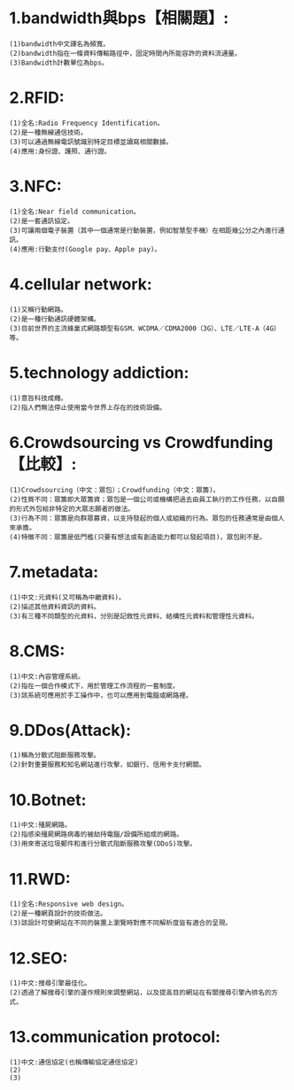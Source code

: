 # 1.bandwidth與bps【相關題】:
```
(1)bandwidth中文譯名為頻寬。
(2)bandwidth指在一條資料傳輸路徑中，固定時間內所能容許的資料流通量。
(3)Bandwidth計數單位為bps。
```
# 2.RFID:
```
(1)全名:Radio Frequency Identification。
(2)是一種無線通信技術。
(3)可以通過無線電訊號識別特定目標並讀寫相關數據。
(4)應用:身份證、護照、通行證。
```
# 3.NFC:
```
(1)全名:Near field communication。
(2)是一套通訊協定。
(3)可讓兩個電子裝置（其中一個通常是行動裝置，例如智慧型手機）在相距幾公分之內進行通訊。
(4)應用:行動支付(Google pay、Apple pay)。
```
# 4.cellular network:
```
(1)又稱行動網路。
(2)是一種行動通訊硬體架構。
(3)目前世界的主流蜂巢式網路類型有GSM、WCDMA／CDMA2000（3G）、LTE／LTE-A（4G）等。
```
# 5.technology addiction:
```
(1)意旨科技成癮。
(2)指人們無法停止使用當今世界上存在的技術設備。
```
# 6.Crowdsourcing vs Crowdfunding【比較】:
```
(1)Crowdsourcing（中文：眾包）；Crowdfunding（中文：眾籌)。
(2)性質不同：眾籌即大眾籌資；眾包是一個公司或機構把過去由員工執行的工作任務，以自願的形式外包給非特定的大眾志願者的做法。
(3)行為不同：眾籌是向群眾募資，以支持發起的個人或組織的行為。眾包的任務通常是由個人來承擔。
(4)特徵不同：眾籌是低門檻(只要有想法或有創造能力都可以發起項目)，眾包則不是。
```
# 7.metadata:
```
(1)中文:元資料(又可稱為中繼資料)。
(2)描述其他資料資訊的資料。
(3)有三種不同類型的元資料，分別是記敘性元資料、結構性元資料和管理性元資料。
```
# 8.CMS:
```
(1)中文:內容管理系統。
(2)指在一個合作模式下，用於管理工作流程的一套制度。
(3)該系統可應用於手工操作中，也可以應用到電腦或網路裡。
```
# 9.DDos(Attack):
```
(1)稱為分散式阻斷服務攻擊。
(2)針對重要服務和知名網站進行攻擊，如銀行、信用卡支付網關。
```
# 10.Botnet:
```
(1)中文:殭屍網路。
(2)指感染殭屍網路病毒的被劫持電腦/設備所組成的網路。
(3)用來寄送垃圾郵件和進行分散式阻斷服務攻擊(DDoS)攻擊。
```
# 11.RWD:
```
(1)全名:Responsive web design。
(2)是一種網頁設計的技術做法。
(3)該設計可使網站在不同的裝置上瀏覽時對應不同解析度皆有適合的呈現。
```
# 12.SEO:
```
(1)中文:搜尋引擎最佳化。
(2)透過了解搜尋引擎的運作規則來調整網站，以及提高目的網站在有關搜尋引擎內排名的方式。
```
# 13.communication protocol:
```
(1)中文:通信協定(也稱傳輸協定通信協定)
(2)
(3)
```
